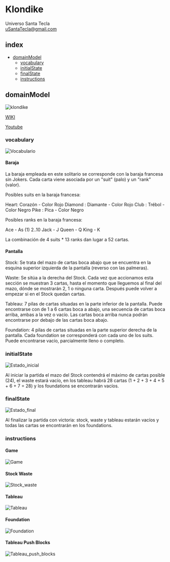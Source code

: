 # Klondike
Universo Santa Tecla  
[uSantaTecla@gmail.com](mailto:uSantaTecla@gmail.com)  

## index

* [domainModel](#domainModel)  
    * [vocabulary](#vocabulary)  
    * [initialState](#initialState)  
    * [finalState](#finalState)
    * [instructions](#instructions)  
## domainModel  
  
![klondike](./docs/images/klondike.png)  

[WIKI](https://es.wikipedia.org/wiki/Solitario_de_cartas)

[Youtube](https://www.youtube.com/watch?v=yjgQXcFVBQY)

### vocabulary

![Vocabulario](./docs/images/DiagramaClases/vocabulary.png)

#### Baraja

La baraja empleada en este solitario se corresponde con la baraja francesa sin Jokers. Cada carta viene asociada por un "suit" (palo) y un "rank" (valor).

Posibles suits en la baraja francesa:

Heart: Corazón - Color Rojo
Diamond : Diamante - Color Rojo
Club : Trébol - Color Negro
Pike : Pica - Color Negro 

Posibles ranks en la baraja francesa:

Ace - As (1)
2..10
Jack - J
Queen - Q
King - K

La combinación de 4 suits * 13 ranks dan lugar a 52 cartas. 

#### Pantalla

Stock: Se trata del mazo de cartas boca abajo que se encuentra en la esquina superior izquierda de la pantalla (reverso con las palmeras).

Waste: Se sitúa a la derecha del Stock. Cada vez que accionamos esta sección se muestran 3 cartas, hasta el momento que lleguemos al final del mazo, dónde se mostrarán 2, 1 o ninguna carta. Después puede volver a empezar si en el Stock quedan cartas.

Tableau: 7 pilas de cartas situadas en la parte inferior de la pantalla. Puede encontrarse con de 1 a 6 cartas boca a abajo, una secuencia de cartas boca arriba, ambas a la vez o vacío. Las cartas boca arriba nunca podrán encontrarse por debajo de las cartas boca abajo.

Foundation: 4 pilas de cartas situadas en la parte superior derecha de la pantalla. Cada foundation se corresponderá con cada uno de los suits. Puede encontrarse vacío, parcialmente lleno o completo. 
  
### initialState  
  
![Estado_inicial](./docs/images/DiagramaClases/estadoInicial.png) 

Al iniciar la partida el mazo del Stock contendrá el máximo de cartas posible (24), el waste estará vacío, en los tableau habrá 28 cartas (1 + 2 + 3 + 4 + 5 + 6 + 7 = 28) y los foundations se encontrarán vacíos.
  
### finalState 

![Estado_final](./docs/images/DiagramaClases/estadoFinal.png) 

Al finalizar la partida con victoria: stock, waste y tableau estarán vacíos y todas las cartas se encontrarán en los foundations.
  
### instructions  

#### Game  
  
![Game](./docs/images/MaquinaEstados/game.png) 

#### Stock Waste  

![Stock_waste](./docs/images/MaquinaEstados/stockWaste.png)

#### Tableau

![Tableau](./docs/images/MaquinaEstados/tableau.png)

#### Foundation

![Foundation](./docs/images/MaquinaEstados/foundation.png)

#### Tableau Push Blocks

![Tableau_push_blocks](./docs/images/MaquinaEstados/tableauPushBlocks.png) 
